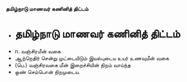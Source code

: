 **தமிழ்நாடு மாணவர் கணினித் திட்டம்**
- # தமிழ்நாடு மாணவர் கணினித் திட்டம்
- n. வஞ்சிரமீன் வகை
- ஆற்றெதிர் சென்று முட்டையிடும் இயல்புடைய உயர் உணவுமீன் வகை
- (பெ.) வஞ்சிரவகை மீன் இறைச்சியின் நிறம் வாய்ந்த
- ஒண் செம்பொன் நிறமுடைய.

